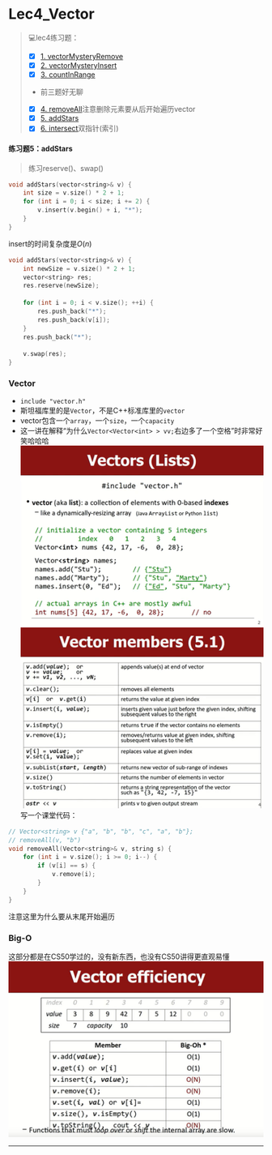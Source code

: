 # Lec4_Vector
> 💻lec4练习题：
> 
> - [x] [1. vectorMysteryRemove](https://www.codestepbystep.com/problem/view/cpp/collections/vector/vectorMysteryRemove)
> - [x] [2. vectorMysteryInsert](https://www.codestepbystep.com/problem/view/cpp/collections/vector/vectorMysteryInsert)
> - [x] [3. countInRange](https://www.codestepbystep.com/problem/view/cpp/collections/vector/countInRange)
> - 前三题好无聊
> - [x] [4. removeAll](https://www.codestepbystep.com/problem/view/cpp/collections/vector/removeAll)注意删除元素要从后开始遍历vector
> - [x] [5. addStars](https://www.codestepbystep.com/problem/view/cpp/collections/vector/addStars)
> - [x] [6. intersect](https://www.codestepbystep.com/problem/view/cpp/collections/vector/intersect)双指针(索引)

#### 练习题5：addStars
> 练习reserve()、swap()
```cpp
void addStars(vector<string>& v) {
    int size = v.size() * 2 + 1;
    for (int i = 0; i < size; i += 2) {
        v.insert(v.begin() + i, "*");
    }
}
```
insert的时间复杂度是$O(n)$

```cpp
void addStars(vector<string>& v) {
    int newSize = v.size() * 2 + 1;
    vector<string> res;
    res.reserve(newSize);
    
    for (int i = 0; i < v.size(); ++i) {
        res.push_back("*");
        res.push_back(v[i]);
    }
    res.push_back("*");
    
    v.swap(res);
}
```

### Vector
- `include "vector.h"`
- 斯坦福库里的是`Vector`，不是C++标准库里的`vector`
- vector包含一个`array`，一个`size`，一个`capacity`
- 这一讲在解释“为什么`Vector<Vector<int> > vv;`右边多了一个空格”时非常好笑哈哈哈
![lec4-1](images/lec4-1.png)
![lec4-2](images/lec4-2.png)
写一个课堂代码：
```cpp
// Vector<string> v {"a", "b", "b", "c", "a", "b"};
// removeAll(v, "b")
void removeAll(Vector<string>& v, string s) {
	for (int i = v.size(); i >= 0; i--) {
		if (v[i] == s) {
			v.remove(i);
		}
	}
}
```
注意这里为什么要从末尾开始遍历

### Big-O
这部分都是在CS50学过的，没有新东西，也没有CS50讲得更直观易懂
![lec4-3](images/lec4-3.png)

---

